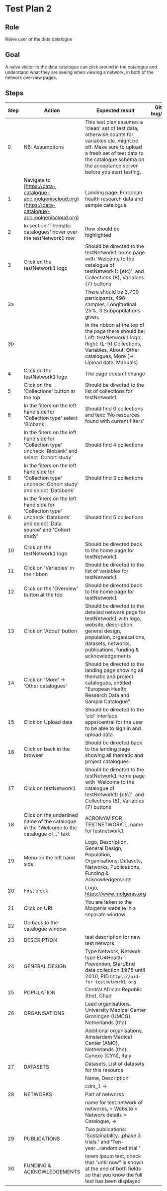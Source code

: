 # Test Plan 2

## Role

Naïve user of the data catalogue

## Goal

A naïve visitor to the data catalogue can click around in the catalogue and
understand what they are seeing when viewing a network, in both of the network overview pages.

## Steps

| Step | Action | Expected result | Github bug/issue | Playwright test |
| ---- | ------ | --------------- | ----------------- | -----------------|
| 0 | NB: Assumptions | This test plan assumes a 'clean' set of test data, otherwise counts for variables etc. might be off. Make sure to upload a fresh set of test data to the catalogue schema on the acceptance server before you start testing. | | |
| 1 | Navigate to [https://data-catalogue-acc.molgeniscloud.org](https://data-catalogue-acc.molgeniscloud.org) | Landing page: European health research data and sample catalogue| | |
| 2 | In section 'Thematic catalogues' hover over the testNetwork1 row | Row should be highlighted | | |
| 3 | Click on the testNetwork1 logo | Should be directed to the testNetwork1 home page with 'Welcome to the catalogue of testNetwork1: [etc]', and Collections (8), Variables (7) buttons | | |
| 3a | | There should be 3,700 participants, 498 samples, Longitudinal 25%, 3 Subpopulations given. | | |
| 3b | | In the ribbon at the top of the page there should be: Left: testNetwork1 logo, Right: (L-R) Collections, Variables, About, Other catalogues, More (-> Upload data, Manuals) | | |
| 4 | Click on the testNetwork1 logo | The page doesn't change | | |
| 5 | Click on the 'Collections' button at the top | Should be directed to the list of collections for testNetwork1 | | |
| 6 | In the filters on the left hand side for 'Collection type' select 'Biobank' | Should find 0 collections and text: 'No resources found with current filters' | | |
| 7 | In the filters on the left hand side for 'Collection type' uncheck 'Biobank' and select 'Cohort study' | Should find 4 collections | | |
| 8 | In the filters on the left hand side for 'Collection type' uncheck 'Cohort study' and select 'Databank' | Should find 3 collections | | |
| 9 | In the filters on the left hand side for 'Collection type' uncheck 'Databank' and select 'Data source' and 'Cohort study' | Should find 5 collections | | |
| 10 | Click on the testNetwork1 logo | Should be directed back to the home page for testNetwork1 | | |
| 11 | Click on 'Variables' in the ribbon | Should be directed to the list of variables for testNetwork1 | | |
| 12 | Click on the 'Overview' button at the top | Should be directed back to the home page for testNetwork1 | | |
| 13 | Click on 'About' button | Should be directed to the detailed network page for testNetwork1 with logo, website, description, general design, population, organisations, datasets, networks, publications, funding & acknowledgements | | |
| 14 | Click on 'More' -> 'Other catalogues' | Should be directed to the landing page showing all thematic and project catalogues, entitled "European Health Research Data and Sample Catalogue" | | |
| 15 | Click on Upload data | Should be directed to the 'old' interface apps/central for the user to be able to sign in and upload data | | |
| 16 | Click on back in the browser | Should be directed back to the landing page showing all thematic and project catalogues | | |
| 17 | Click on testNetwork1 | Should be directed to the testNetwork1 home page with 'Welcome to the catalogue of testNetwork1: [etc]', and Collections (8), Variables (7) buttons | | |
| 18 | Click on the underlined name of the catalogue in the "Welcome to the catalogue of..." text | ACRONYM FOR TESTNETWORK 1, name for testnetwork1 | | |
| 19 | Menu on the left hand side | Logo, Description, General Design, Population, Organisations, Datasets, Networks, Publications, Funding & Acknowledgements | | |
| 20 | First block | Logo, <https://www.molgenis.org> | | |
| 21 | Click on URL | You are taken to the Molgenis website in a separate window | | |
| 22 | Go back to the catalogue window | | | |
| 23 | DESCRIPTION | test description for new test network | | |
| 24 | GENERAL DESIGN | Type Network, Network type EU4Health - Prevention, Start/End data collection 1975 until 2010, PID `https://pid-for-testnetwork1.org` | | |
| 25 | POPULATION | Central African Republic (the), Chad | | |
| 26 | ORGANISATIONS | Lead organisations, University Medical Center Groningen (UMCG), Netherlands (the) | | |
|    | | Additional organisations, Amsterdam Medical Center (AMC), Netherlands (the), Cynexo (CYN), Italy | | |
| 27 | DATASETS | Datasets, List of datasets for this resource | | |
|    | | Name, Description | | |
|    | | cdm_1 -> | | |
| 28 | NETWORKS | Part of networks | | |
|    | | name for test network of networks, > Website > Network details > Catalogue, -> | | |
| 29 | PUBLICATIONS | Two publications: 'Sustainability...phase 3 trials.' and 'Ten-year...randomized trial.' | | |
| 30 | FUNDING & ACKNOWLEDGEMENTS | lorem ipsum text, check that "until now" is shown at the end of both fields so that you know the full text has been displayed | | |
